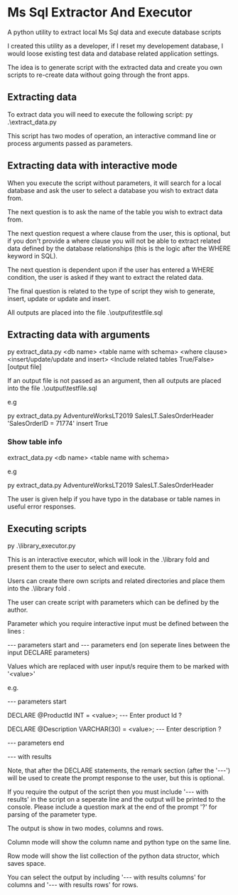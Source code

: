 # Ms Sql Extractor And Executor
A python utility to extract local Ms Sql data and execute database scripts

I created this utility as a developer, if I reset my developement database, I would loose existing test data and database related application settings.

The idea is to generate script with the extracted data and create you own scripts to re-create data without going through the front apps.


## Extracting data
To extract data you will need to execute the following script:
py .\extract_data.py

This script has two modes of operation, an interactive command line or process arguments passed as parameters.

## Extracting data with interactive mode

When you execute the script without parameters, it will search for a local database and ask the user to select a database you wish to extract data from. 

The next question is to ask the name of the table you wish to extract data from.

The next question request a where clause from the user, this is optional, but if you don't provide a where clause you will not be able to extract related data defined by the database relationships (this is the logic after the WHERE keyword in SQL).

The next question is dependent upon if the user has entered a WHERE condition, the user is asked if they want to extract the related data.

The final question is related to the type of script they wish to generate, insert, update or update and insert.

All outputs are placed into the file .\output\testfile.sql

## Extracting data with arguments 

py extract_data.py &lt;db name&gt; &lt;table name with schema&gt; &lt;where clause&gt; &lt;insert/update/update and insert&gt; &lt;Include related tables True/False&gt; [output file]
 
If an output file is not passed as an argument, then all outputs are placed into the file .\output\testfile.sql 

e.g

py extract_data.py AdventureWorksLT2019  SalesLT.SalesOrderHeader 'SalesOrderID = 71774' insert True
 
### Show table info

extract_data.py &lt;db name&gt; &lt;table name with schema&gt;

e.g

py extract_data.py AdventureWorksLT2019  SalesLT.SalesOrderHeader

The user is given help if you have typo in the database or table names in useful error responses.
 
## Executing scripts
py .\library_executor.py

This is an interactive executor, which will look in the .\library fold and present them to the user to select and execute.

Users can create there own scripts and related directories and place them into the .\library fold .

The user can create script with parameters which can be defined by the author.

Parameter which you require interactive input must be defined between the lines :

--- parameters start and --- parameters end (on seperate lines between the input DECLARE parameters)

Values which are replaced with user input/s require them to be marked with '&lt;value&gt;'

e.g.

--- parameters start

DECLARE @ProductId INT = &lt;value&gt;; --- Enter product Id ?

DECLARE @Description VARCHAR(30) = &lt;value&gt;; --- Enter description ?

--- parameters end

--- with results


Note, that after the DECLARE statements, the remark section (after the '---') will be used to create the prompt response to the user, but this is optional.

If you require the output of the script then you must include '--- with results' in the script on a seperate line and the output will be printed to the console.
Please include a question mark at the end of the prompt '?' for parsing of the parameter type.

The output is show in two modes, columns and rows.

Column mode will show the column name and python type on the same line.

Row mode will show the list collection of the python data structor, which saves space.

You can select the output by including '--- with results columns' for columns and '--- with results rows' for rows. 